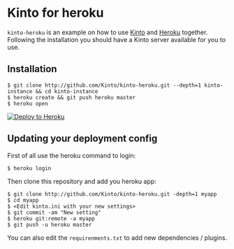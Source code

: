 # Kinto for heroku

`kinto-heroku` is an example on how to use [Kinto](http://kinto-storage.org) and [Heroku](https://heroku.com) together.
Following the installation you should have a Kinto server available for you to use.

## Installation

```
$ git clone http://github.com/Kinto/kinto-heroku.git --depth=1 kinto-instance && cd kinto-instance
$ heroku create && git push heroku master
$ heroku open
```

[![Deploy to Heroku](https://www.herokucdn.com/deploy/button.png)](https://heroku.com/deploy)

## Updating your deployment config

First of all use the heroku command to login:

```
$ heroku login
```

Then clone this repository and add you heroku app:

```
$ git clone http://github.com/Kinto/kinto-heroku.git -depth=1 myapp
$ cd myapp
$ <Edit kinto.ini with your new settings>
$ git commit -am "New setting"
$ heroku git:remote -a myapp
$ git push -u heroku master
```

You can also edit the ``requirenments.txt`` to add new dependencies / plugins.
